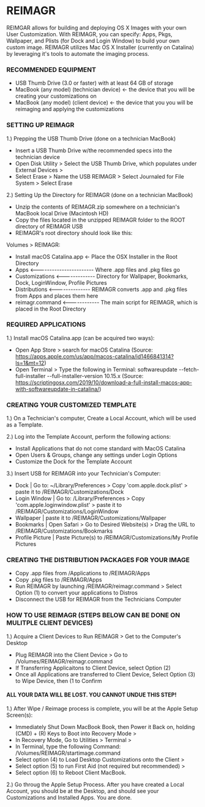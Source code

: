 # REIMAGR
REIMGAR allows for building and deploying OS X Images with your own User Customization.  With REIMAGR, you can specify: 
Apps, Pkgs, Wallpaper, and Plists (for Dock and Login Window) to build your own custom image.  REIMAGR utilizes Mac OS X Installer (currently on Catalina) by leveraging it's tools to automate the imaging process.  

### RECOMMENDED EQUIPMENT ###
- USB Thumb Drive (3.0 or faster) with at least 64 GB of storage
- MacBook (any model) (technician device) <- the device that you will be creating your customizations on
- MacBook (any model) (client device) <- the device that you you will be reimaging and applying the customizations

### SETTING UP REIMAGR ###
1.) Prepping the USB Thumb Drive (done on a technician MacBook)
- Insert a USB Thumb Drive w/the recommended specs into the technician device
- Open Disk Utility > Select the USB Thumb Drive, which populates under External Devices >
- Select Erase > Name the USB REIMAGR > Select Journaled for File System > Select Erase

2.) Setting Up the Directory for REIMAGR (done on a technician MacBook)
- Unzip the contents of REIMAGR.zip somewhere on a technician's MacBook local Drive (Macintosh HD)
- Copy the files located in the unzipped REIMAGR folder to the ROOT directory of REIMAGR USB 
- REIMAGR's root directory should look like this:

Volumes > REIMAGR:
* Install macOS Catalina.app <- Place the OSX Installer in the Root Directory
* Apps <----------------------- Where .app files and .pkg files go
* Customizations <------------- Directory for Wallpaper, Bookmarks, Dock, LoginWindow, Profile Pictures
* Distributions <-------------- REIMAGR converts .app and .pkg files from Apps and places them here
* reimagr.command <------------ The main script for REIMAGR, which is placed in the Root Directory

### REQUIRED APPLICATIONS ###
1.) Install macOS Catalina.app (can be acquired two ways):

- Open App Store > search for macOS Catalina (Source: https://apps.apple.com/us/app/macos-catalina/id1466841314?ls=1&mt=12)
- Open Terminal > Type the following in Terminal: softwareupdate --fetch-full-installer --full-installer-version 10.15.x (Source: https://scriptingosx.com/2019/10/download-a-full-install-macos-app-with-softwareupdate-in-catalina/)

### CREATING YOUR CUSTOMIZED TEMPLATE ###
1.) On a Technician's computer, Create a Local Account, which will be used as a Template.

2.) Log into the Template Account, perform the following actions:
- Install Applications that do not come standard with MacOS Catalina
- Open Users & Groups, change any settings under Login Options
- Customize the Dock for the Template Account

3.) Insert USB for REIMAGR into your Technician's Computer:
- Dock | Go to: ~/Library/Preferences > Copy 'com.apple.dock.plist' >  paste it to /REIMAGR/Customizations/Dock
- Login Window | Go to: /Library/Preferences > Copy 'com.apple.loginwindow.plist' > paste it to /REIMAGR/Customizations/LoginWindow
- Wallpaper | paste it to /REIMAGR/Customizations/Wallpaper
- Bookmarks | Open Safari > Go to Desired Website(s) > Drag the URL to /REIMAGR/Customizations/Bookmarks
- Profile Picture | Paste Picture(s) to /REIMAGR/Customizations/My Profile Pictures

### CREATING THE DISTRIBUTION PACKAGES FOR YOUR IMAGE ###
- Copy .app files from /Applications to /REIMAGR/Apps
- Copy .pkg files to /REIMAGR/Apps
- Run REIMAGR by launching /REIMAGR/reimagr.command > Select Option (1) to convert your applications to Distros
- Disconnect the USB for REIMAGR from the Technicians Computer

### HOW TO USE REIMAGR (STEPS BELOW CAN BE DONE ON MULITPLE CLIENT DEVICES) ###
1.) Acquire a Client Devices to Run REIMAGR > Get to the Computer's Desktop
- Plug REIMAGR into the Client Device > Go to /Volumes/REIMAGR/reimagr.command
- If Transferring Applicaitons to Client Device, select Option (2)
- Once all Applications are transferred to Client Device, Select Option (3) to Wipe Device, then (1 to Confirm

#### ALL YOUR DATA WILL BE LOST.  YOU CANNOT UNDUE THIS STEP! ###

1.) After Wipe / Reimage process is complete, you will be at the Apple Setup Screen(s):
- Immediately Shut Down MacBook Book, then Power it Back on, holding (CMD) + (R) Keys to Boot into Recovery Mode >
- In Recovery Mode, Go to Utilities > Terminal >
- In Terminal, type the following Command: /Volumes/REIMAGR/startimage.command <enter >
- Select option (4) to Load Desktop Customizations onto the Client >
- Select option (5) to run First Aid (not required but recommended) >
- Select option (6) to Reboot Client MacBook.
  
2.) Go throug the Apple Setup Process.  After you have created a Local Account, you should be at the Desktop, and should see your Customizations and Installed Apps.  You are done.  


